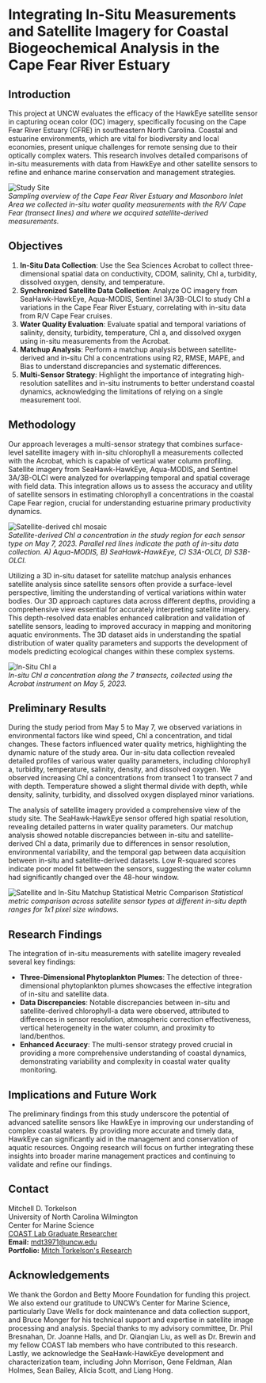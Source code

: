 # Integrating In-Situ Measurements and Satellite Imagery for Coastal Biogeochemical Analysis in the Cape Fear River Estuary

## Introduction
This project at UNCW evaluates the efficacy of the HawkEye satellite sensor in capturing ocean color (OC) imagery, specifically focusing on the Cape Fear River Estuary (CFRE) in southeastern North Carolina. Coastal and estuarine environments, which are vital for biodiversity and local economies, present unique challenges for remote sensing due to their optically complex waters. This research involves detailed comparisons of in-situ measurements with data from HawkEye and other satellite sensors to refine and enhance marine conservation and management strategies.

![Study Site](assets/img/studysite_mosaic_presentation.png)  
*Sampling overview of the Cape Fear River Estuary and Masonboro Inlet Area we collected in-situ water quality measurements with the R/V Cape Fear (transect lines) and where we acquired satellite-derived measurements.*

## Objectives
1.	**In-Situ Data Collection**: Use the Sea Sciences Acrobat to collect three-dimensional spatial data on conductivity, CDOM, salinity, Chl a, turbidity, dissolved oxygen, density, and temperature.
2. **Synchronized Satellite Data Collection**: Analyze OC imagery from SeaHawk-HawkEye, Aqua-MODIS, Sentinel 3A/3B-OLCI to study Chl a variations in the Cape Fear River Estuary, correlating with in-situ data from R/V Cape Fear cruises.
3. **Water Quality Evaluation**: Evaluate spatial and temporal variations of salinity, density, turbidity, temperature, Chl a, and dissolved oxygen using in-situ measurements from the Acrobat.
4. **Matchup Analysis**: Perform a matchup analysis between satellite-derived and in-situ Chl a concentrations using R2, RMSE, MAPE, and Bias to understand discrepancies and systematic differences.
5. **Multi-Sensor Strategy**: Highlight the importance of integrating high-resolution satellites and in-situ instruments to better understand coastal dynamics, acknowledging the limitations of relying on a single measurement tool.


## Methodology
Our approach leverages a multi-sensor strategy that combines surface-level satellite imagery with in-situ chlorophyll a measurements collected with the Acrobat, which is capable of vertical water column profiling. Satellite imagery from SeaHawk-HawkEye, Aqua-MODIS, and Sentinel 3A/3B-OLCI were analyzed for overlapping temporal and spatial coverage with field data. This integration allows us to assess the accuracy and utility of satellite sensors in estimating chlorophyll a concentrations in the coastal Cape Fear region, crucial for understanding estuarine primary productivity dynamics.

![Satellite-derived chl mosaic](assets/img/mosaic_masonboro_chl_single.jpg)  
*Satellite-derived Chl a concentration in the study region for each sensor type on May 7, 2023. Parallel red lines indicate the path of in-situ data collection. A) Aqua-MODIS, B) SeaHawk-HawkEye, C) S3A-OLCI, D) S3B-OLCI.*

Utilizing a 3D in-situ dataset for satellite matchup analysis enhances satellite analysis since satellite sensors often provide a surface-level perspective, limiting the understanding of vertical variations within water bodies. Our 3D approach captures data across different depths, providing a comprehensive view essential for accurately interpreting satellite imagery. This depth-resolved data enables enhanced calibration and validation of satellite sensors, leading to improved accuracy in mapping and monitoring aquatic environments. The 3D dataset aids in understanding the spatial distribution of water quality parameters and supports the development of models predicting ecological changes within these complex systems.

![In-Situ Chl a](/assets/img/chl.gif)  
*In-situ Chl a concentration along the 7 transects, collected using the Acrobat instrument on May 5, 2023.*

## Preliminary Results
During the study period from May 5 to May 7, we observed variations in environmental factors like wind speed, Chl a concentration, and tidal changes. These factors influenced water quality metrics, highlighting the dynamic nature of the study area. Our in-situ data collection revealed detailed profiles of various water quality parameters, including chlorophyll a, turbidity, temperature, salinity, density, and dissolved oxygen. We observed increasing Chl a concentrations from transect 1 to transect 7 and with depth. Temperature showed a slight thermal divide with depth, while density, salinity, turbidity, and dissolved oxygen displayed minor variations. 

The analysis of satellite imagery provided a comprehensive view of the study site. The SeaHawk-HawkEye sensor offered high spatial resolution, revealing detailed patterns in water quality parameters. Our matchup analysis showed notable discrepancies between in-situ and satellite-derived Chl a data, primarily due to differences in sensor resolution, environmental variability, and the temporal gap between data acquisition between in-situ and satellite-derived datasets. Low R-squared scores indicate poor model fit between the sensors, suggesting the water column had significantly changed over the 48-hour window.

![Satellite and In-Situ Matchup Statistical Metric Comparison](assets/img/bar-plots.jpg)
*Statistical metric comparison across satellite sensor types at different in-situ depth ranges for 1x1 pixel size windows.*

## Research Findings
The integration of in-situ measurements with satellite imagery revealed several key findings:
- **Three-Dimensional Phytoplankton Plumes**: The detection of three-dimensional phytoplankton plumes showcases the effective integration of in-situ and satellite data.
- **Data Discrepancies**: Notable discrepancies between in-situ and satellite-derived chlorophyll-a data were observed, attributed to differences in sensor resolution, atmospheric correction effectiveness, vertical heterogeneity in the water column, and proximity to land/benthos.
- **Enhanced Accuracy**: The multi-sensor strategy proved crucial in providing a more comprehensive understanding of coastal dynamics, demonstrating variability and complexity in coastal water quality monitoring.

## Implications and Future Work
The preliminary findings from this study underscore the potential of advanced satellite sensors like HawkEye in improving our understanding of complex coastal waters. By providing more accurate and timely data, HawkEye can significantly aid in the management and conservation of aquatic resources. Ongoing research will focus on further integrating these insights into broader marine management practices and continuing to validate and refine our findings.

## Contact
Mitchell D. Torkelson  
University of North Carolina Wilmington  
Center for Marine Science  
[COAST Lab Graduate Researcher](https://coast-lab.org/MitchTorkelson/)  
**Email:** [mdt3971@uncw.edu](mailto:mdt3971@uncw.edu)  
**Portfolio:** [Mitch Torkelson's Research](https://dinodiver.github.io/mitchtorkelson/)

## Acknowledgements

We thank the Gordon and Betty Moore Foundation for funding this project. We also extend our gratitude to UNCW’s Center for Marine Science, particularly Dave Wells for dock maintenance and data collection support, and Bruce Monger for his technical support and expertise in satellite image processing and analysis. Special thanks to my advisory committee, Dr. Phil Bresnahan, Dr. Joanne Halls, and Dr. Qianqian Liu, as well as Dr. Brewin and my fellow COAST lab members who have contributed to this research. Lastly, we acknowledge the SeaHawk-HawkEye development and characterization team, including John Morrison, Gene Feldman, Alan Holmes, Sean Bailey, Alicia Scott, and Liang Hong.

